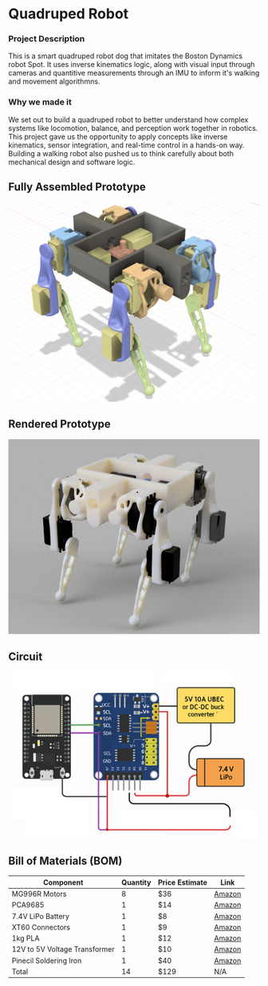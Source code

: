 # Quadruped Robot

### Project Description

This is a smart quadruped robot dog that imitates the Boston Dynamics robot Spot. It uses inverse kinematics logic, along with visual input through cameras and quantitive measurements through an IMU to inform it's walking and movement algorithmns. 


### Why we made it

We set out to build a quadruped robot to better understand how complex systems like locomotion, balance, and perception work together in robotics. This project gave us the opportunity to apply concepts like inverse kinematics, sensor integration, and real-time control in a hands-on way. Building a walking robot also pushed us to think carefully about both mechanical design and software logic.

## Fully Assembled Prototype 
![CAD](img/day4_1.png)

## Rendered Prototype 
![CAD](img/render.png)

## Circuit 
![Circuitry](img/circuitdiagram.png)

## Bill of Materials (BOM)

| Component                           | Quantity | Price Estimate | Link |
|-------------------------------------|----------|----------------|------|
| MG996R Motors                       | 8        | $36        | [Amazon](https://www.amazon.com/6-Pack-MG996R-Torque-Digital-Helicopter/dp/B07MFK266B/ref=asc_df_B0BMM1G74B?mcid=895b588916e63ac8979880c805978872&hvocijid=14981104030393967827-B0BMM1G74B-&hvexpln=73&tag=hyprod-20&linkCode=df0&hvadid=721245378154&hvpos=&hvnetw=g&hvrand=14981104030393967827&hvpone=&hvptwo=&hvqmt=&hvdev=c&hvdvcmdl=&hvlocint=&hvlocphy=9007587&hvtargid=pla-2281435179018&th=1) |
| PCA9685                             | 1        | $14            | [Amazon](https://www.amazon.com/HiLetgo-PCA9685-Channel-12-Bit-Arduino/dp/B07BRS249H/ref=sr_1_1_sspa?crid=23PBH9MR11NR3&dib=eyJ2IjoiMSJ9.K8E8lR6SJTCT20R4w3dp2WKv3ytACOiSBWQcGH08smWSlCXtz7XgDCyFnZ_gcVe2dEEXjvic6CCSOO1kHDambBWjUWGrWIJYlO6f_m79qbhOEXqG0aLm66LBFJZUTy0OFIgKEa4aObNYtcLky7pP3za-gu2NZNPvBzu8Bj4k4uOx-WY5QeQicOVYAY-MnuEOHaEKGRaoBpRu4Tk-Dt6G6qyFgM7wjFg3VPR9VA-Cx2M.YYJRKkS-cEUj1t-PUgqbqWOas5KVWs-Q6icrg3tflYc&dib_tag=se&keywords=PCA9685&qid=1752531396&s=toys-and-games&sprefix=pca9685%2Ctoys-and-games%2C108&sr=1-1-spons&sp_csd=d2lkZ2V0TmFtZT1zcF9hdGY&psc=1) |
| 7.4V LiPo Battery                   | 1        | $8             | [Amazon](https://www.amazon.com/Gens-ace-1000mAh-Helicopter-Airplane/dp/B012CMFAL2/ref=sr_1_5_sspa?dib=eyJ2IjoiMSJ9.nS8zoemXtTE8NTp8gLz_GgObRCr7l7LRoCXU45ULYA5lrBwVX3RqB5chiYO7AnePcXALKVyj28KecvmEWg9XfFn-o3SYVSiMjf4prBAgC05H8_nAUHSIZBhSduMNgtXjNqdJrfenRehfImfHyUX3RDkxgR2bEbtUvCsWm-pjv89qBIbqixA_eEijPahdZbNkKIonu9oly_EBpzIY3os8Y9g5AW3wYwBynsX2gR15qSk-2Ztlfi3S7OZJkZK73ImCRxJbYtT-qCtNLQheET8recLfCJ2kYZlYMjyWmBZyemg.aFSKIQSmPXytd3R4ZDSO-JuTTkN370hm2Bf7s5zpl-o&dib_tag=se&keywords=7.4V+%282S%29+LiPo&qid=1752708819&sr=8-5-spons&sp_csd=d2lkZ2V0TmFtZT1zcF9hdGY&psc=1)
| XT60 Connectors              | 1               | $9              | [Amazon](https://www.amazon.com/Pairs-Female-Connector-Silicon-Battery/dp/B07QH249CR/ref=sr_1_11?crid=2Q56W344FN55P&dib=eyJ2IjoiMSJ9.nngpRUVRf-DUgyRDqeJY9vdU0cMqA_02N_U8sDkrIEAtmZ1iJ1q1ZNx6ShGuKxn0Dtx1ORqsrY77WSiGVR7FQNoTPzKgc3yXwCDGulzXYo35mt7GONtiUoZNxVzt44iLMZ4zg8S-wu2VGJG2wDMWM9sJMIsq7KWVs0ONYNPlQEiT18tCS51FweuicbFQ8uAgBpq_MEqPX4ggIKRx0PQu5yvdBACARmPvOYuljv-Vi6XBEsnbruduSDk_OlB8DRYeLf4j4iAqbS2JhS3_Thqk3LJsnxe2v5oNzYwB-o1sIDI.gGUBmpCAWNn8I4ges7l_pFt6xGPn5RnJWWRhuMnntdU&dib_tag=se&keywords=xt60+connector&qid=1752709748&sprefix=xt%2Caps%2C111&sr=8-11) 
| 1kg PLA                             | 1        | $12            | [Amazon](https://www.amazon.com/eSUN-Printing-Filament-Printer-Printers/dp/B0CX1J7KXJ/ref=pd_bxgy_d_sccl_1/147-5213834-7101964?pd_rd_w=r18M4&content-id=amzn1.sym.de9a1315-b9df-4c24-863c-7afcb2e4cc0a&pf_rd_p=de9a1315-b9df-4c24-863c-7afcb2e4cc0a&pf_rd_r=WXVSVVBAJZ0PTHANJJD1&pd_rd_wg=qCejd&pd_rd_r=98d760e6-7ac8-4313-887c-811cc6ee6251&pd_rd_i=B0CX17W7DX&th=1) |
| 12V to 5V Voltage Transformer       | 1        | $10             | [Amazon](https://www.amazon.com/VOLRANTISE-Converter-Voltage-Regulator-Transformer/dp/B09WZ9DC9W/ref=sr_1_1_sspa?crid=1H72N4HAQF4TO&dib=eyJ2IjoiMSJ9.6_PEK-XO0rSnnr_wx3-z-oRYOH9WR49jl9Xul-m4QfPEHbvHl5swrXt5uwW98O5imOETmMBVh3Pex7x_IPD5OeCgKrK_IgI5YbCKmpib4ToQs7U-vwr5QP0zQvNNkVHmaVq8dB1tXs_yqnsRubKGyyq-Gme4_lDAXixsHlRKAkO2UKzpYGns-xeLhFgWfMg3eS99veSm9a9Dv6fpy2KTrCSAmEEOmZdQxFAbJ5pR5fQ.4xJDbfwcJAoW4umYmHvj8vvVMw5hBgy5NnmDEC9v6pA&dib_tag=se&keywords=DC%2B12V%2F24V%2Bto%2B5V%2B10A%2BConverter%2B-%2BVoltage%2BRegulator%2BStep%2BDown%2BBuck%2BConverter%2BPower%2BSupply%2BTransformer%2B(12V%2F24V%2Bto%2B5V%2B10A)&qid=1752709920&sprefix=dc%2B12v%2F24v%2Bto%2B5v%2B10a%2Bconverter%2B-%2Bvoltage%2Bregulator%2Bstep%2Bdown%2Bbuck%2Bconverter%2Bpower%2Bsupply%2Btransformer%2B12v%2F24v%2Bto%2B5v%2B10a%2B%2Caps%2C57&sr=8-1-spons&sp_csd=d2lkZ2V0TmFtZT1zcF9hdGY&th=1)|
| Pinecil Soldering Iron       | 1                | $40             | [Amazon](https://www.amazon.com/PINECIL-Smart-Mini-Portable-Soldering/dp/B096X6SG13/ref=sr_1_1?crid=2V82GR5A9RJOZ&dib=eyJ2IjoiMSJ9.jx-kBE-rX0QR2JDOsoPtcqyaOxBx8RLNLuEkD8KxuFwmiUMRzQHLy2SqUWK5FLw3wRYJgQS1uXzMFchdo-IOYUs0hkZCko4f5xnev5Jq3VUJoyho0YCQn6YxCRG6k5qWQ39BeIa0GUioyBVISf15Pkcz9diRK8xVCP1GQCL_H8Za0wRsau04LF0DZouYqsRWn6muNdAYpypeAgSYZLKu2JMKM59Q_OY7KjSviDWl8PPbWgtE8tSWtJh70uUk1otJIR9xJkMgWPiVcABRh8lGtdD-uZRHXDA4WIVRhhIWvac.p7kF8cox6n9iEjm-AxwCG3ppbnqpElhfymHvi63lsiI&dib_tag=se&keywords=Pinecil&qid=1752710211&sprefix=pinecil%2Caps%2C110&sr=8-1)
| Total                        | 14               | $129             | N/A |

